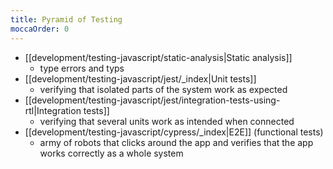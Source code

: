 ```yaml
---
title: Pyramid of Testing
moccaOrder: 0
---
```


- [[development/testing-javascript/static-analysis|Static analysis]]
  - type errors and typs
- [[development/testing-javascript/jest/_index|Unit tests]]
  - verifying that isolated parts of the system work as expected
- [[development/testing-javascript/jest/integration-tests-using-rtl|Integration tests]]
  - verifying that several units work as intended when connected
- [[development/testing-javascript/cypress/_index|E2E]] (functional tests)
  - army of robots that clicks around the app and verifies that the app works correctly as a whole system

